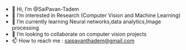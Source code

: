 - 👋 Hi, I’m @SaiPavan-Tadem
- 👀 I’m interested in Research (Computer Vision and Machine Learning)
- 🌱 I’m currently learning Neural networks,data analytics,Image processing
- 💞️ I’m looking to collaborate on computer vision projects
- 📫 How to reach me : saipavanthadem@gmail.com

<!---
SaiPavan-Tadem/SaiPavan-Tadem is a ✨ special ✨ repository because its `README.md` (this file) appears on your GitHub profile.
You can click the Preview link to take a look at your changes.
--->
